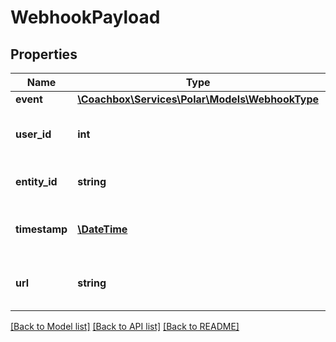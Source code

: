 # WebhookPayload

## Properties
Name | Type | Description | Notes
------------ | ------------- | ------------- | -------------
**event** | [**\Coachbox\Services\Polar\Models\WebhookType**](WebhookType.md) |  | [optional] 
**user_id** | **int** | Id of the user who has new data. | [optional] 
**entity_id** | **string** | Id of the available data. | [optional] 
**timestamp** | [**\DateTime**](\DateTime.md) | Time when webhook notification is sent. | [optional] 
**url** | **string** | Url to the new available data. | [optional] 

[[Back to Model list]](../README.md#documentation-for-models) [[Back to API list]](../README.md#documentation-for-api-endpoints) [[Back to README]](../README.md)

